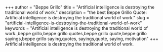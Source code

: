 +++
author = "Beppe Grillo"
title = "Artificial intelligence is destroying the traditional world of work."
description = "the best Beppe Grillo Quote: Artificial intelligence is destroying the traditional world of work."
slug = "artificial-intelligence-is-destroying-the-traditional-world-of-work"
keywords = "Artificial intelligence is destroying the traditional world of work.,beppe grillo,beppe grillo quotes,beppe grillo quote,beppe grillo sayings,beppe grillo saying,quotes, sayings,quote, saying, motivation"
+++
Artificial intelligence is destroying the traditional world of work.
